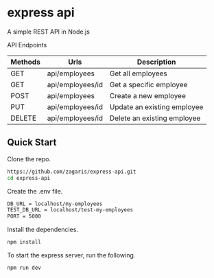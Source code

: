 # express api

A simple REST API in Node.js

API Endpoints

| Methods     | Urls             |Description            |
| ----------- | -----------      | -----------        |
| GET         | api/employees    |Get all employees           |
| GET         | api/employees/id |Get a specific employee         |
| POST        | api/employees    |Create a new employee         |
| PUT        | api/employees/id    |Update an existing employee|
| DELETE        | api/employees/id    |Delete an existing employee|

## Quick Start

Clone the repo.

```bash
https://github.com/zagaris/express-api.git
cd express-api
```
Create the .env file.

```bash
DB_URL = localhost/my-employees
TEST_DB_URL = localhost/test-my-employees
PORT = 5000
```
Install the dependencies.

```bash
npm install
```
To start the express server, run the following.

```bash
npm run dev
```



